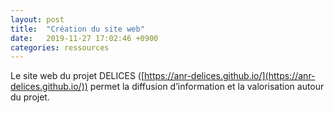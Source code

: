 ```yaml
---
layout: post
title:  "Création du site web"
date:   2019-11-27 17:02:46 +0900
categories: ressources
---
```


Le site web du projet DELICES ([https://anr-delices.github.io/](https://anr-delices.github.io/)) permet la diffusion d’information et la valorisation autour du projet.
